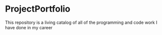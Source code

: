 # ProjectPortfolio
This repository is a living catalog of all of the programming and code work I have done in my career
